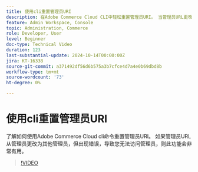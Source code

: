 ```yaml
---
title: 使用cli重置管理员URI
description: 在Adobe Commerce Cloud CLI中轻松重置管理员URI。 当管理员URL更改导致访问问题时方便使用。
feature: Admin Workspace, Console
topic: Administration, Commerce
role: Developer, User
level: Beginner
doc-type: Technical Video
duration: 123
last-substantial-update: 2024-10-14T00:00:00Z
jira: KT-16338
source-git-commit: a371492df56d6b575a3b7cfce4d7a4e0b69dbd8b
workflow-type: tm+mt
source-wordcount: '73'
ht-degree: 0%

---
```



# 使用cli重置管理员URI

了解如何使用Adobe Commerce Cloud cli命令重置管理员URI。 如果管理员URL从管理员更改为其他管理员，但出现错误，导致您无法访问管理员，则此功能会非常有用。

>[!VIDEO](https://video.tv.adobe.com/v/3435066/?learn=on)
